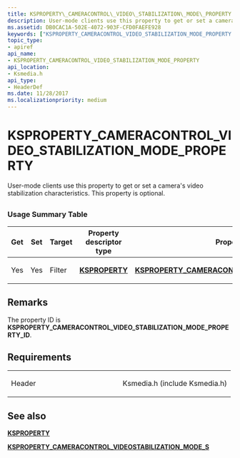 ```yaml
---
title: KSPROPERTY\_CAMERACONTROL\_VIDEO\_STABILIZATION\_MODE\_PROPERTY
description: User-mode clients use this property to get or set a camera's video stabilization characteristics. This property is optional.
ms.assetid: DB0CAC1A-502E-4072-903F-CFD0FAEFE928
keywords: ["KSPROPERTY_CAMERACONTROL_VIDEO_STABILIZATION_MODE_PROPERTY Streaming Media Devices"]
topic_type:
- apiref
api_name:
- KSPROPERTY_CAMERACONTROL_VIDEO_STABILIZATION_MODE_PROPERTY
api_location:
- Ksmedia.h
api_type:
- HeaderDef
ms.date: 11/28/2017
ms.localizationpriority: medium
---
```


# KSPROPERTY\_CAMERACONTROL\_VIDEO\_STABILIZATION\_MODE\_PROPERTY


User-mode clients use this property to get or set a camera's video stabilization characteristics. This property is optional.

## <span id="ddk_ksproperty_cameracontrol_pan_ks"></span><span id="DDK_KSPROPERTY_CAMERACONTROL_PAN_KS"></span>


### Usage Summary Table

<table>
<colgroup>
<col width="20%" />
<col width="20%" />
<col width="20%" />
<col width="20%" />
<col width="20%" />
</colgroup>
<thead>
<tr class="header">
<th>Get</th>
<th>Set</th>
<th>Target</th>
<th>Property descriptor type</th>
<th>Property value type</th>
</tr>
</thead>
<tbody>
<tr class="odd">
<td><p>Yes</p></td>
<td><p>Yes</p></td>
<td><p>Filter</p></td>
<td><p><a href="https://docs.microsoft.com/windows-hardware/drivers/ddi/ks/ns-ks-ksidentifier" data-raw-source="[&lt;strong&gt;KSPROPERTY&lt;/strong&gt;](/windows-hardware/drivers/ddi/ks/ns-ks-ksidentifier)"><strong>KSPROPERTY</strong></a></p></td>
<td><p><a href="https://docs.microsoft.com/windows-hardware/drivers/ddi/ksmedia/ns-ksmedia-ksproperty_cameracontrol_videostabilization_mode_s" data-raw-source="[&lt;strong&gt;KSPROPERTY_CAMERACONTROL_VIDEOSTABILIZATION_MODE_S&lt;/strong&gt;](/windows-hardware/drivers/ddi/ksmedia/ns-ksmedia-ksproperty_cameracontrol_videostabilization_mode_s)"><strong>KSPROPERTY_CAMERACONTROL_VIDEOSTABILIZATION_MODE_S</strong></a></p></td>
</tr>
</tbody>
</table>

 

Remarks
-------

The property ID is **KSPROPERTY\_CAMERACONTROL\_VIDEO\_STABILIZATION\_MODE\_PROPERTY\_ID**.

Requirements
------------

<table>
<colgroup>
<col width="50%" />
<col width="50%" />
</colgroup>
<tbody>
<tr class="odd">
<td><p>Header</p></td>
<td>Ksmedia.h (include Ksmedia.h)</td>
</tr>
</tbody>
</table>

## See also


[**KSPROPERTY**](/windows-hardware/drivers/ddi/ks/ns-ks-ksidentifier)

[**KSPROPERTY\_CAMERACONTROL\_VIDEOSTABILIZATION\_MODE\_S**](/windows-hardware/drivers/ddi/ksmedia/ns-ksmedia-ksproperty_cameracontrol_videostabilization_mode_s)

 

